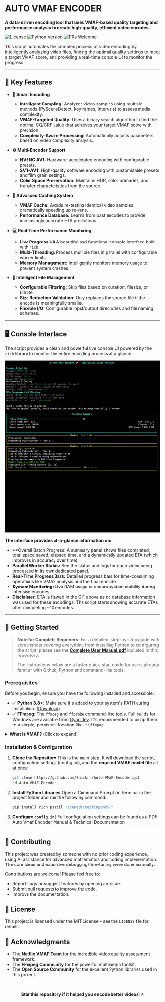# AUTO VMAF ENCODER

**A data-driven encoding tool that uses VMAF-based quality targeting and performance analysis to create high-quality, efficient video encodes.**

</div>

![License](https://img.shields.io/badge/license-MIT-green)
![Python Version](https://img.shields.io/badge/python-3.8+-blue)
![PRs Welcome](https://img.shields.io/badge/PRs-welcome-brightgreen.svg)

This script automates the complex process of video encoding by intelligently analyzing video files, finding the optimal quality settings to meet a target VMAF score, and providing a real-time console UI to monitor the progress.

---

## 🎯 Key Features

* **🧠 Smart Encoding**
    * **Intelligent Sampling:** Analyzes video samples using multiple methods (PySceneDetect, keyframes, intervals) to assess media complexity.
    * **VMAF-Targeted Quality:** Uses a binary search algorithm to find the optimal CQ/CRF value that achieves your target VMAF score with precision.
    * **Complexity-Aware Processing:** Automatically adjusts parameters based on video complexity analysis.

* **⚙️ Multi-Encoder Support**
    * **NVENC AV1:** Hardware-accelerated encoding with configurable presets.
    * **SVT-AV1:** High-quality software encoding with customizable presets and film grain settings.
    * **Color Space Preservation:** Maintains HDR, color primaries, and transfer characteristics from the source.

* **🚀 Advanced Caching System**
    * **VMAF Cache:** Avoids re-testing identical video samples, dramatically speeding up re-runs.
    * **Performance Database:** Learns from past encodes to provide increasingly accurate ETA predictions.

* **💻 Real-Time Performance Monitoring**
    * **Live Progress UI:** A beautiful and functional console interface built with `rich`.
    * **Multi-Threading:** Process multiple files in parallel with configurable worker limits.
    * **Memory Management:** Intelligently monitors memory usage to prevent system crashes.

* **📂 Intelligent File Management**
    * **Configurable Filtering:** Skip files based on duration, filesize, or bitrate.
    * **Size Reduction Validation:** Only replaces the source file if the encode is meaningfully smaller.
    * **Flexible I/O:** Configurable input/output directories and file naming schemes.
---
## 🖥️ Console Interface

The script provides a clean and powerful live console UI powered by the `rich` library to monitor the entire encoding process at a glance.


![Live Demo of Auto VMAF Encoder](https://github.com/Snickrr/Auto-VMAF-Encoder/blob/main/images/demo.gif) 

**The interface provides at-a-glance information on:**

* **Overall Batch Progress: A summary panel shows files completed, total space saved, elapsed time, and a dynamically updated ETA (which improves in accuracy over time).
* **Parallel Worker Status:** See the status and logs for each video being processed in its own dedicated panel.
* **Real-Time Progress Bars:** Detailed progress bars for time-consuming operations like VMAF analysis and the final encode.
* **System Monitoring:** Live RAM usage to ensure system stability during intensive encodes.
* **Disclaimer**: ETA is flawed in the GIF above as no database information was used for these encodings. The script starts showing accurate ETAs after completing ~10 encodes.
---

## 🚀 Getting Started

> **Note for Complete Beginners:**
> For a detailed, step-by-step guide with screenshots covering everything from installing Python to configuring the script, please see the **[Complete User Manual.pdf](https://github.com/Snickrr/Auto-VMAF-Encoder/blob/main/Auto%20Vmaf%20Encoder%20Install%20Guide%2C%20Manual%20%26%20Technical%20Documentation%20V1.0.pdf)** included in this repository.
>
> The instructions below are a faster quick-start guide for users already familiar with Github, Python and command-line tools.

### Prerequisites

Before you begin, ensure you have the following installed and accessible:

* ✅ **Python 3.8+**: Make sure it's added to your system's PATH during installation. ([Download](https://python.org/downloads/))
* ✅ **FFmpeg**: The `ffmpeg` and `ffprobe` command-line tools. Full builds for Windows are available from [Gyan.dev](https://www.gyan.dev/ffmpeg/builds/). It's recommended to unzip them to a simple, persistent location like `C:\ffmpeg`.

<details>
  <summary><strong>What is VMAF?</strong> (Click to expand)</summary>
  
  Video Multimethod Assessment Fusion (VMAF) is a perceptual video quality metric developed by Netflix. It uses a machine-learning model to predict subjective video quality more accurately than traditional metrics like PSNR or SSIM. It has become an industry standard for optimizing video encoding to ensure the best viewing experience for a given bandwidth. This script leverages VMAF to make intelligent, quality-based encoding decisions.
</details>

### Installation & Configuration

1.  **Clone the Repository**
    This is the main step. It will download the script, configuration settings (config.ini), and the **required VMAF model file** all at once.
    ```bash
    git clone https://github.com/Snickrr/Auto-VMAF-Encoder.git
    cd Auto-VMAF-Encoder
    ```

2.  **Install Python Libraries**
    Open a Command Prompt or Terminal in the project folder and run the following command:
    ```bash
    pip install rich psutil "scenedectect[opencv]"
    ```

3.  **Configure `config.ini`**
    Full configuration settings can be found as a PDF: Auto Vmaf Encoder Manual & Technical Documentation

---

## 🤝 Contributing

This project was created by someone with no prior coding experience, using AI assistance for advanced mathematics and coding implementation. The core ideas and extensive debugging/fine-tuning were done manually.

Contributions are welcome! Please feel free to:
* Report bugs or suggest features by opening an issue.
* Submit pull requests to improve the code.
* Improve the documentation.

## 📄 License

This project is licensed under the MIT License - see the `LICENSE` file for details.

## 🙏 Acknowledgments
* The **Netflix VMAF Team** for the incredible video quality assessment framework.
* The **FFmpeg Community** for the powerful multimedia toolkit.
* The **Open Source Community** for the excellent Python libraries used in this project.

<br>
<div align="center">

**Star this repository if it helped you encode better videos! ⭐**

</div>









